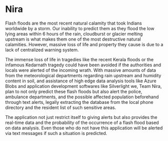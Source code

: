 # Nira
Flash floods are the most recent natural calamity that took Indians worldwide by a storm. Our inability to predict them as they flood the low lying areas within 6 hours of the rain, cloudburst or glacier melting upstream is what makes them one of the most destructive natural calamities. However, massive loss of life and property they cause is due to a lack of centralized warning system.

The immense loss of life in tragedies like the recent Kerala floods or the infamous Kedarnath tragedy could have been avoided if the authorities and locals were alerted of the incoming wrath. With massive amounts of data from the meteorological departments regarding rain upstream and humidity content in soil, and assistance of high edge data analysis tools like Azure Blobs and application development softwares like Silverlight we, Team Nira, plan to not only predict these flash floods but also alert the police, ambulance departments, and the possible affected population beforehand through text alerts, legally extracting the database from the local phone directory and the resident list of such sensitive areas.

The application not just restrict itself to giving alerts but also provides the real-time data and the probability of the occurrence of a flash flood based on data analysis. Even those who do not have this application will be alerted via text messages if such a situation is predicted.
